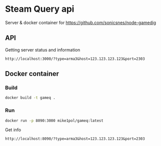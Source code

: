 # Steam Query api
Server & docker container for https://github.com/sonicsnes/node-gamedig

## API
Getting server status and information
```
http://localhost:3000/?type=arma3&host=123.123.123.123&port=2303
```

## Docker container
### Build
```sh
docker build -t gameq .
```

### Run
```sh
docker run -p 8090:3000 mike1pol/gameq:latest
```

Get info
```
http://localhost:8090/?type=arma3&host=123.123.123.123&port=2303
```

